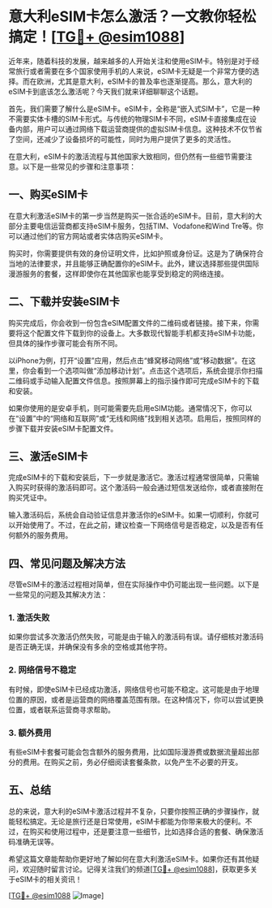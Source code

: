 # 意大利eSIM卡怎么激活？一文教你轻松搞定！[[TG💪+ @esim1088](https://t.me/s/esim1088)]

近年来，随着科技的发展，越来越多的人开始关注和使用eSIM卡。特别是对于经常旅行或者需要在多个国家使用手机的人来说，eSIM卡无疑是一个非常方便的选择。而在欧洲，尤其是意大利，eSIM卡的普及率也逐渐提高。那么，意大利的eSIM卡到底该怎么激活呢？今天我们就来详细聊聊这个话题。

首先，我们需要了解什么是eSIM卡。eSIM卡，全称是“嵌入式SIM卡”，它是一种不需要实体卡槽的SIM卡形式。与传统的物理SIM卡不同，eSIM卡直接集成在设备内部，用户可以通过网络下载运营商提供的虚拟SIM卡信息。这种技术不仅节省了空间，还减少了设备损坏的可能性，同时为用户提供了更多的灵活性。

在意大利，eSIM卡的激活流程与其他国家大致相同，但仍然有一些细节需要注意。以下是一些常见的步骤和注意事项：

## 一、购买eSIM卡

在意大利激活eSIM卡的第一步当然是购买一张合适的eSIM卡。目前，意大利的大部分主要电信运营商都支持eSIM卡服务，包括TIM、Vodafone和Wind Tre等。你可以通过他们的官方网站或者实体店购买eSIM卡。

购买时，你需要提供有效的身份证明文件，比如护照或身份证。这是为了确保符合当地的法律要求，并且能够正确配置你的eSIM卡。此外，建议选择那些提供国际漫游服务的套餐，这样即使你在其他国家也能享受到稳定的网络连接。

## 二、下载并安装eSIM卡

购买完成后，你会收到一份包含eSIM配置文件的二维码或者链接。接下来，你需要将这个配置文件下载到你的设备上。大多数现代智能手机都支持eSIM卡功能，但具体的操作步骤可能会有所不同。

以iPhone为例，打开“设置”应用，然后点击“蜂窝移动网络”或“移动数据”。在这里，你会看到一个选项叫做“添加移动计划”。点击这个选项后，系统会提示你扫描二维码或手动输入配置文件信息。按照屏幕上的指示操作即可完成eSIM卡的下载和安装。

如果你使用的是安卓手机，则可能需要先启用eSIM功能。通常情况下，你可以在“设置”中的“网络和互联网”或“无线和网络”找到相关选项。启用后，按照同样的步骤下载并安装eSIM卡配置文件。

## 三、激活eSIM卡

完成eSIM卡的下载和安装后，下一步就是激活它。激活过程通常很简单，只需输入购买时获得的激活码即可。这个激活码一般会通过短信发送给你，或者直接附在购买凭证中。

输入激活码后，系统会自动验证信息并激活你的eSIM卡。如果一切顺利，你就可以开始使用了。不过，在此之前，建议检查一下网络信号是否稳定，以及是否有任何额外的服务费用。

## 四、常见问题及解决方法

尽管eSIM卡的激活过程相对简单，但在实际操作中仍可能出现一些问题。以下是一些常见的问题及其解决方法：

### 1. 激活失败

如果你尝试多次激活仍然失败，可能是由于输入的激活码有误。请仔细核对激活码是否正确无误，并确保没有多余的空格或其他字符。

### 2. 网络信号不稳定

有时候，即使eSIM卡已经成功激活，网络信号也可能不稳定。这可能是由于地理位置的原因，或者是运营商的网络覆盖范围有限。在这种情况下，你可以尝试更换位置，或者联系运营商寻求帮助。

### 3. 额外费用

有些eSIM卡套餐可能会包含额外的服务费用，比如国际漫游费或数据流量超出部分的费用。在购买之前，务必仔细阅读套餐条款，以免产生不必要的开支。

## 五、总结

总的来说，意大利的eSIM卡激活过程并不复杂，只要你按照正确的步骤操作，就能轻松搞定。无论是旅行还是日常使用，eSIM卡都能为你带来极大的便利。不过，在购买和使用过程中，还是要注意一些细节，比如选择合适的套餐、确保激活码准确无误等。

希望这篇文章能帮助你更好地了解如何在意大利激活eSIM卡。如果你还有其他疑问，欢迎随时留言讨论。记得关注我们的频道[[TG💪+ @esim1088](https://t.me/s/esim1088)]，获取更多关于eSIM卡的相关资讯！

[[TG💪+ @esim1088](https://t.me/s/esim1088) ![Image](https://i.postimg.cc/4NQfJmqS/Snipaste-2025-05-13-00-14-12.png)]